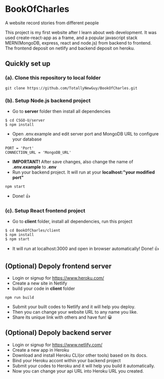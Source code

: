 # BookOfCharles
A website record stories from different people

This project is my first website after I learn about web development. It was used create-react-app as a frame, and a popular javascript stack MERN(MongoDB, express, react and node.js) from backend to frontend. The frontend deposit on netlify and backend deposit on heroku.

## Quickly set up
### (a). Clone this repository to local folder
```
git clone https://github.com/TotallyNewGuy/BookOfCharles.git
```

### (b). Setup Node.js backend project
- Go to **server** folder then install all dependencies
```
$ cd CSGO-U/server
$ npm install
```
- Open .env.example and edit server port and MongoDB URL to configure your database
```
PORT = 'Port'
CONNECTION_URL = 'MongoDB_URL'
```
- **IMPORTANT!** After save changes, also change the name of **.env.example** to **.env**
- Run your backend project. It will run at your **localhost:"your modified port"**
```
npm start
```
- Done! 👍

### (c). Setup React frontend project
- Go to **client** folder, install all dependencies, run this project
```
$ cd BookOfCharles/client
$ npm install
$ npm start
```
- It will run at localhost:3000 and open in browser automatically! Done! 👍

## (Optional) Depoly frontend server
- Login or signup for https://www.heroku.com/
- Create a new site in Netlify
- build your code in **client** folder
```
npm run build
```
- Submit your built codes to Netlify and it will help you deploy.
- Then you can change your website URL to any name you like.
- Share its unique link with others and have fun! 😀

## (Optional) Depoly backend server
- Login or signup for https://www.netlify.com/
- Create a new app in Heroku
- Download and install Heroku CLI(or other tools) based on its docs.
- Bind your Heroku accont within your backend project
- Submit your codes to Heroku and it will help you build it automatically.
- Now you can change your api URL into Heroku URL you created.
